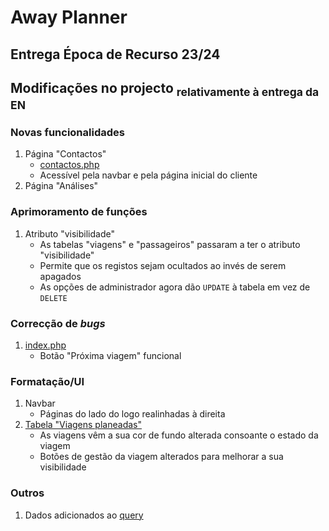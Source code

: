 # **Away Planner**
## Entrega Época de Recurso 23/24


## Modificações no projecto <sub>relativamente à entrega da EN </sub>
### Novas funcionalidades
1. Página "Contactos"
    - [contactos.php](contactos.php)
    - Acessível pela navbar e pela página inicial do cliente
2. Página "Análises"

### Aprimoramento de funções
1. Atributo "visibilidade"
    - As tabelas "viagens" e "passageiros" passaram a ter o atributo "visibilidade"
    - Permite que os registos sejam ocultados ao invés de serem apagados
    - As opções de administrador agora dão `UPDATE` à tabela em vez de `DELETE` 

### Correcção de _bugs_ 
1. [index.php](index.php)
    - Botão "Próxima viagem" funcional

### Formatação/UI
1. Navbar
    - Páginas do lado do logo realinhadas à direita
2. [Tabela "Viagens planeadas"](viagens.php)
    - As viagens vêm a sua cor de fundo alterada consoante o estado da viagem
    - Botões de gestão da viagem alterados para melhorar a sua visibilidade 

### Outros
1. Dados adicionados ao [query](ap.sql)

